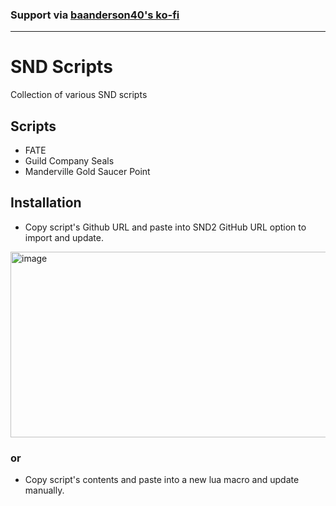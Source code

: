 ### Support via [baanderson40's ko-fi](https://ko-fi.com/baanderson40)
---

# SND Scripts

Collection of various SND scripts

## Scripts
- FATE
- Guild Company Seals
- Manderville Gold Saucer Point

## Installation
- Copy script's Github URL and paste into SND2 GitHub URL option to import and update.
<img width="1186" height="297" alt="image" src="https://github.com/user-attachments/assets/e862f1f7-d8ae-4957-9e2c-d5fc471351cc" />

### or

- Copy script's contents and paste into a new lua macro and update manually. 
